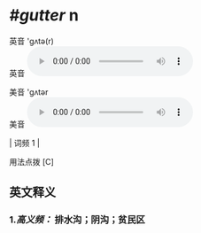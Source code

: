 # ***\#gutter*** n
英音 'ɡʌtə(r)  
英音
<audio src="./media/gutter-B.aac" controls="controls"></audio>

美音 'ɡʌtər  
美音
<audio src="./media/gutter.aac" controls="controls"></audio>



| 词频 1 |  

用法点拨  [C]

英文释义
---
### 1.*高义频：* **排水沟；阴沟；贫民区**  


